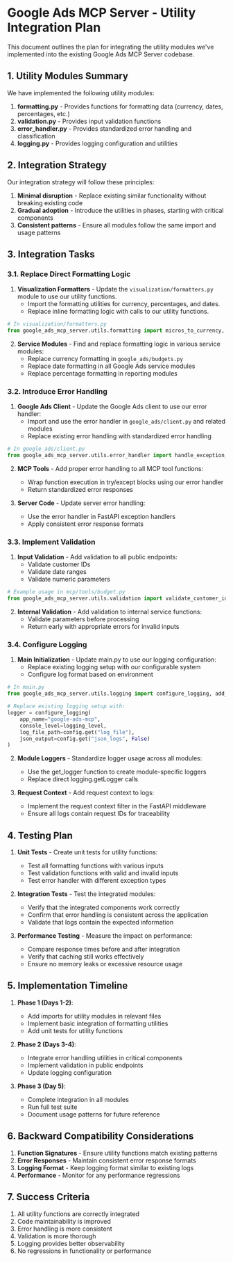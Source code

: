 # Google Ads MCP Server - Utility Integration Plan

This document outlines the plan for integrating the utility modules we've implemented into the existing Google Ads MCP Server codebase.

## 1. Utility Modules Summary

We have implemented the following utility modules:

1. **formatting.py** - Provides functions for formatting data (currency, dates, percentages, etc.)
2. **validation.py** - Provides input validation functions
3. **error_handler.py** - Provides standardized error handling and classification
4. **logging.py** - Provides logging configuration and utilities

## 2. Integration Strategy

Our integration strategy will follow these principles:

1. **Minimal disruption** - Replace existing similar functionality without breaking existing code
2. **Gradual adoption** - Introduce the utilities in phases, starting with critical components
3. **Consistent patterns** - Ensure all modules follow the same import and usage patterns

## 3. Integration Tasks

### 3.1. Replace Direct Formatting Logic

1. **Visualization Formatters** - Update the `visualization/formatters.py` module to use our utility functions.
   - Import the formatting utilities for currency, percentages, and dates.
   - Replace inline formatting logic with calls to our utility functions.

```python
# In visualization/formatters.py
from google_ads_mcp_server.utils.formatting import micros_to_currency, format_percentage, format_number, format_date
```

2. **Service Modules** - Find and replace formatting logic in various service modules:
   - Replace currency formatting in `google_ads/budgets.py`
   - Replace date formatting in all Google Ads service modules
   - Replace percentage formatting in reporting modules

### 3.2. Introduce Error Handling

1. **Google Ads Client** - Update the Google Ads client to use our error handler:
   - Import and use the error handler in `google_ads/client.py` and related modules
   - Replace existing error handling with standardized error handling

```python
# In google_ads/client.py
from google_ads_mcp_server.utils.error_handler import handle_exception, handle_google_ads_exception
```

2. **MCP Tools** - Add proper error handling to all MCP tool functions:
   - Wrap function execution in try/except blocks using our error handler
   - Return standardized error responses

3. **Server Code** - Update server error handling:
   - Use the error handler in FastAPI exception handlers
   - Apply consistent error response formats

### 3.3. Implement Validation

1. **Input Validation** - Add validation to all public endpoints:
   - Validate customer IDs
   - Validate date ranges
   - Validate numeric parameters

```python
# Example usage in mcp/tools/budget.py
from google_ads_mcp_server.utils.validation import validate_customer_id, validate_date_range
```

2. **Internal Validation** - Add validation to internal service functions:
   - Validate parameters before processing
   - Return early with appropriate errors for invalid inputs

### 3.4. Configure Logging

1. **Main Initialization** - Update main.py to use our logging configuration:
   - Replace existing logging setup with our configurable system
   - Configure log format based on environment

```python
# In main.py
from google_ads_mcp_server.utils.logging import configure_logging, add_request_context

# Replace existing logging setup with:
logger = configure_logging(
    app_name="google-ads-mcp",
    console_level=logging_level,
    log_file_path=config.get("log_file"),
    json_output=config.get("json_logs", False)
)
```

2. **Module Loggers** - Standardize logger usage across all modules:
   - Use the get_logger function to create module-specific loggers
   - Replace direct logging.getLogger calls

3. **Request Context** - Add request context to logs:
   - Implement the request context filter in the FastAPI middleware
   - Ensure all logs contain request IDs for traceability

## 4. Testing Plan

1. **Unit Tests** - Create unit tests for utility functions:
   - Test all formatting functions with various inputs
   - Test validation functions with valid and invalid inputs
   - Test error handler with different exception types

2. **Integration Tests** - Test the integrated modules:
   - Verify that the integrated components work correctly
   - Confirm that error handling is consistent across the application
   - Validate that logs contain the expected information

3. **Performance Testing** - Measure the impact on performance:
   - Compare response times before and after integration
   - Verify that caching still works effectively
   - Ensure no memory leaks or excessive resource usage

## 5. Implementation Timeline

1. **Phase 1 (Days 1-2)**: 
   - Add imports for utility modules in relevant files
   - Implement basic integration of formatting utilities
   - Add unit tests for utility functions

2. **Phase 2 (Days 3-4)**:
   - Integrate error handling utilities in critical components
   - Implement validation in public endpoints
   - Update logging configuration

3. **Phase 3 (Day 5)**:
   - Complete integration in all modules
   - Run full test suite
   - Document usage patterns for future reference

## 6. Backward Compatibility Considerations

1. **Function Signatures** - Ensure utility functions match existing patterns
2. **Error Responses** - Maintain consistent error response formats
3. **Logging Format** - Keep logging format similar to existing logs
4. **Performance** - Monitor for any performance regressions

## 7. Success Criteria

1. All utility functions are correctly integrated
2. Code maintainability is improved
3. Error handling is more consistent
4. Validation is more thorough
5. Logging provides better observability
6. No regressions in functionality or performance 